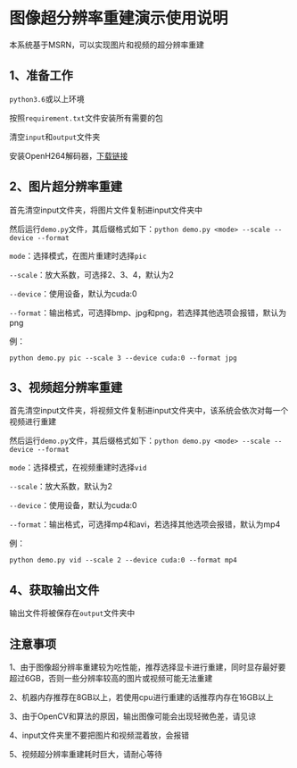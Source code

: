# 图像超分辨率重建演示使用说明

本系统基于MSRN，可以实现图片和视频的超分辨率重建

## 1、准备工作

`python3.6`或以上环境

按照`requirement.txt`文件安装所有需要的包

清空`input`和`output`文件夹

安装OpenH264解码器，[下载链接](https://github.com/cisco/openh264/releases)

## 2、图片超分辨率重建

首先清空input文件夹，将图片文件复制进input文件夹中

然后运行`demo.py`文件，其后缀格式如下：`python demo.py <mode> --scale --device --format`

`mode`：选择模式，在图片重建时选择`pic`

`--scale`：放大系数，可选择2、3、4，默认为2

`--device`：使用设备，默认为cuda:0

`--format`：输出格式，可选择bmp、jpg和png，若选择其他选项会报错，默认为png

例：

```
python demo.py pic --scale 3 --device cuda:0 --format jpg
```

## 3、视频超分辨率重建

首先清空input文件夹，将视频文件复制进input文件夹中，该系统会依次对每一个视频进行重建

然后运行`demo.py`文件，其后缀格式如下：`python demo.py <mode> --scale --device --format `

`mode`：选择模式，在视频重建时选择`vid`

`--scale`：放大系数，默认为2

`--device`：使用设备，默认为cuda:0

`--format`：输出格式，可选择mp4和avi，若选择其他选项会报错，默认为mp4

例：

```
python demo.py vid --scale 2 --device cuda:0 --format mp4
```

## 4、获取输出文件

输出文件将被保存在`output`文件夹中

## 注意事项

1、由于图像超分辨率重建较为吃性能，推荐选择显卡进行重建，同时显存最好要超过6GB，否则一些分辨率较高的图片或视频可能无法重建

2、机器内存推荐在8GB以上，若使用cpu进行重建的话推荐内存在16GB以上

3、由于OpenCV和算法的原因，输出图像可能会出现轻微色差，请见谅

4、input文件夹里不要把图片和视频混着放，会报错

5、视频超分辨率重建耗时巨大，请耐心等待